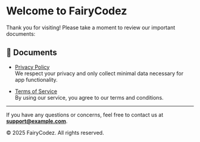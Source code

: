 # Welcome to FairyCodez

Thank you for visiting! Please take a moment to review our important documents:

## 📄 Documents

- [Privacy Policy](https://katielaineai.github.io/discorddox/privacy.html)  
  We respect your privacy and only collect minimal data necessary for app functionality.

- [Terms of Service](https://katielaineai.github.io/discorddox/ToS.html)  
  By using our service, you agree to our terms and conditions.

---

If you have any questions or concerns, feel free to contact us at **support@example.com**.  

&copy; 2025 FairyCodez. All rights reserved.
